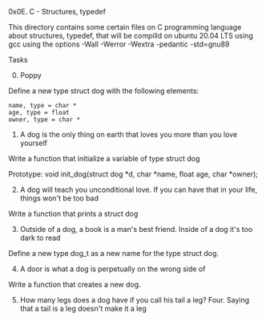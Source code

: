 0x0E. C - Structures, typedef

This directory contains some certain files on C programming language
about structures, typedef, that will be compilld on ubuntu 20.04 LTS
using gcc using the options -Wall -Werror -Wextra -pedantic -std=gnu89

Tasks

0. Poppy

Define a new type struct dog with the following elements:

    name, type = char *
    age, type = float
    owner, type = char *

1. A dog is the only thing on earth that loves you more than you love yourself

Write a function that initialize a variable of type struct dog

Prototype: void init_dog(struct dog *d, char *name, float age, char *owner);

2. A dog will teach you unconditional love. If you can have 
that in your life, things won't be too bad 

Write a function that prints a struct dog

3. Outside of a dog, a book is a man's best friend. Inside of a
 dog it's too dark to read 

Define a new type dog_t as a new name for the type struct dog.

4. A door is what a dog is perpetually on the wrong side of 

Write a function that creates a new dog.

5. How many legs does a dog have if you call his tail a leg? Four. 
Saying that a tail is a leg doesn't make it a leg
